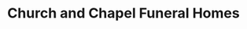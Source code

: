 ---
title: "Church and Chapel Funeral Homes"
url: /new-berlin/church-and-chapel-funeral-homes/
shop: Bestattungen
---